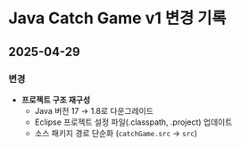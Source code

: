 # Java Catch Game v1 변경 기록

## 2025-04-29

### 변경

- **프로젝트 구조 재구성**
  - Java 버전 17 → 1.8로 다운그레이드
  - Eclipse 프로젝트 설정 파일(.classpath, .project) 업데이트
  - 소스 패키지 경로 단순화 (`catchGame.src` → `src`)

